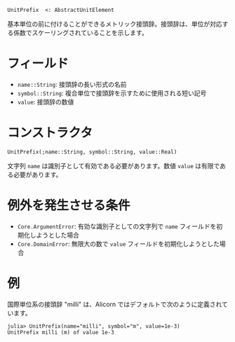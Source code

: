 ```
UnitPrefix  <: AbstractUnitElement
```

基本単位の前に付けることができるメトリック接頭辞。接頭辞は、単位が対応する係数でスケーリングされていることを示します。

# フィールド

  * `name::String`: 接頭辞の長い形式の名前
  * `symbol::String`: 複合単位で接頭辞を示すために使用される短い記号
  * `value`: 接頭辞の数値

# コンストラクタ

```
UnitPrefix(;name::String, symbol::String, value::Real)
```

文字列 `name` は識別子として有効である必要があります。数値 `value` は有限である必要があります。

# 例外を発生させる条件

  * `Core.ArgumentError`: 有効な識別子としての文字列で `name` フィールドを初期化しようとした場合
  * `Core.DomainError`: 無限大の数で `value` フィールドを初期化しようとした場合

# 例

国際単位系の接頭辞 "milli" は、Alicorn ではデフォルトで次のように定義されています。

```jldoctest
julia> UnitPrefix(name="milli", symbol="m", value=1e-3)
UnitPrefix milli (m) of value 1e-3
```
